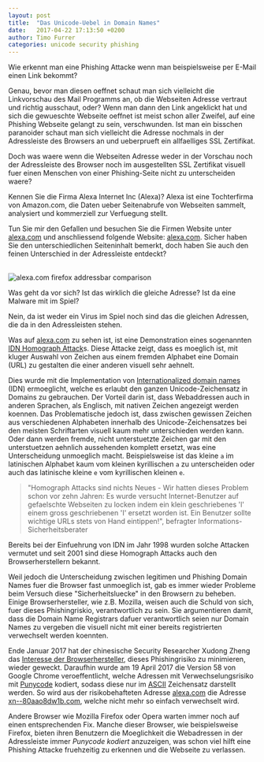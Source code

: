```yaml
---
layout: post
title:  "Das Unicode-Uebel in Domain Names"
date:   2017-04-22 17:13:50 +0200
author: Timo Furrer
categories: unicode security phishing
---
```


Wie erkennt man eine Phishing Attacke wenn man beispielsweise per E-Mail einen Link bekommt?

Genau, bevor man diesen oeffnet schaut man sich vielleicht die Linkvorschau des Mail Programms an, ob die Webseiten Adresse vertraut und richtig ausschaut, oder?
Wenn man dann den Link angeklickt hat und sich die gewueschte Webseite oeffnet ist meist schon aller Zweifel, auf eine Phishing Webseite gelangt zu sein, verschwunden.
Ist man ein bisschen paranoider schaut man sich vielleicht die Adresse nochmals in der Adressleiste des Browsers an und ueberprueft ein allfaelliges SSL Zertifikat.

Doch was waere wenn die Webseiten Adresse weder in der Vorschau noch der Adressleiste des Browser noch im ausgestellten SSL Zertifikat visuell fuer einen Menschen von einer Phishing-Seite nicht zu unterscheiden waere?

Kennen Sie die Firma Alexa Internet Inc (Alexa)? Alexa ist eine Tochterfirma von Amazon.com, die Daten ueber Seitenabrufe von Webseiten
sammelt, analysiert und kommerziell zur Verfuegung stellt.

Tun Sie mir den Gefallen und besuchen Sie die Firmen Website unter [alexa.com] und anschliessend folgende Website: [alexa.com](http://www.аӏеха.com).
Sicher haben Sie den unterschiedlichen Seiteninhalt bemerkt, doch haben Sie auch den feinen Unterschied in der Adressleiste entdeckt?

<br>
<img src="https://raw.githubusercontent.com/timofurrer/idn-homograph-attack/master/results/alexa.com_addressbar_comparison.png" alt="alexa.com firefox addressbar comparison" class="img-responsive center-block img-thumbnail shadow-block">
<br>

Was geht da vor sich? Ist das wirklich die gleiche Adresse? Ist da eine Malware mit im Spiel?

Nein, da ist weder ein Virus im Spiel noch sind das die gleichen Adressen, die da in den Adressleisten stehen.

Was auf [alexa.com](http://аӏеха.com) zu sehen ist, ist eine Demonstration eines sogenannten [IDN Homograph Attack]s.
Diese Attacke zeigt, dass es moeglich ist, mit kluger Auswahl von Zeichen aus einem fremden Alphabet eine Domain (URL) zu gestalten die einer anderen visuell sehr aehnelt.

Dies wurde mit die Implementation von [Internationalized domain names] \(IDN) ermoeglicht, welche es erlaubt den ganzen Unicode-Zeichensatz in Domains zu gebrauchen.
Der Vorteil darin ist, dass Webaddressen auch in anderen Sprachen, als Englisch, mit nativen Zeichen angezeigt werden koennen.
Das Problematische jedoch ist, dass zwischen gewissen Zeichen aus verschiedenen Alphabeten innerhalb des Unicode-Zeichensatzes bei den meisten Schriftarten visuell kaum mehr unterschieden werden kann.
Oder dann werden fremde, nicht unterstuetzte Zeichen gar mit den unterstuetzen aehnlich aussehenden komplett ersetzt, was eine Unterscheidung unmoeglich macht.
Beispielsweise ist das kleine `a` im latinischen Alphabet kaum vom kleinen kyrillischen `а` zu unterscheiden oder auch das latinische kleine `e` vom kyrillischen kleinen `е`.

> "Homograph Attacks sind nichts Neues - Wir hatten dieses Problem schon vor zehn Jahren: Es wurde versucht Internet-Benutzer
> auf gefaelschte Webseiten zu locken indem ein klein geschriebenes 'l' einem gross geschriebenen 'I' ersetzt worden ist.
> Ein Benutzer sollte wichtige URLs stets von Hand eintippen!", befragter Informations-Sicherheitsberater

Bereits bei der Einfuehrung von IDN im Jahr 1998 wurden solche Attacken vermutet und seit 2001 sind diese Homograph Attacks auch den Browserherstellern bekannt.

Weil jedoch die Unterscheidung zwischen legitimen und Phishing Domain Names fuer die Browser fast unmoeglich ist, gab es immer wieder Probleme beim Versuch
diese "Sicherheitsluecke" in den Browsern zu beheben. Einige Browserhersteller, wie z.B. Mozilla, weisen auch die Schuld von sich, fuer dieses Phishingriskio, verantwortlich zu sein.
Sie argumentieren damit, dass die Domain Name Registrars dafuer verantwortlich seien nur Domain Names zu vergeben die visuell nicht mit einer bereits registrierten verwechselt werden koennten.

Ende Januar 2017 hat der chinesische Security Researcher Xudong Zheng das [Interesse der Browserhersteller], dieses Phishingrisiko zu minimieren, wieder geweckt.
Daraufhin wurde am 19 April 2017 die Version 58 von Google Chrome veroeffentlicht, welche Adressen mit Verwechselungsrisiko mit [Punycode] kodiert, sodass diese nur im [ASCII] Zeichensatz darstellt werden.
So wird aus der risikobehafteten Adresse [alexa.com](http://www.аӏеха.com) die Adresse [xn--80aao8dw1b.com](http://xn--80aao8dw1b.com), welche nicht mehr so einfach verwechselt wird.

Andere Browser wie Mozilla Firefox oder Opera warten immer noch auf einen entsprechenden Fix.
Manche dieser Browser, wie beispielsweise Firefox, bieten ihren Benutzern die Moeglichkeit die Webadressen in der Adressleiste immer *Punycode kodiert* anzuzeigen,
was schon viel hilft eine Phishing Attacke fruehzeitig zu erkennen und die Webseite zu verlassen.

[alexa.com]: http://alexa.com
[аӏеха.com]: http://аӏеха.com
[IDN Homograph Attack]: https://en.wikipedia.org/wiki/IDN_homograph_attack
[Internationalized domain names]: https://en.wikipedia.org/wiki/Internationalized_domain_name
[Interesse der Browserhersteller]: https://bugs.chromium.org/p/chromium/issues/detail?id=683314
[Punycode]: https://de.wikipedia.org/wiki/Punycode
[ASCII]: https://de.wikipedia.org/wiki/American_Standard_Code_for_Information_Interchange
[opera.com xxx]: https://орега.com
[php.net xxx]: http://рһр.net



